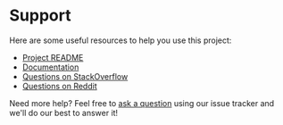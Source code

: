 # Support

Here are some useful resources to help you use this project:

- [Project README](../README.md)
- [Documentation](https://github.com/bakame-php/cron-expression)
- [Questions on StackOverflow](https://stackoverflow.com/search?q=php+cron+expression)
- [Questions on Reddit](https://www.reddit.com/r/PHPhelp/search/?q=cron+expression&restrict_sr=1)

Need more help? Feel free to [ask a question](https://github.com/bakame-php/cron-expression/issues/new?labels=question) using our issue tracker and we'll do our best to answer it!
 
